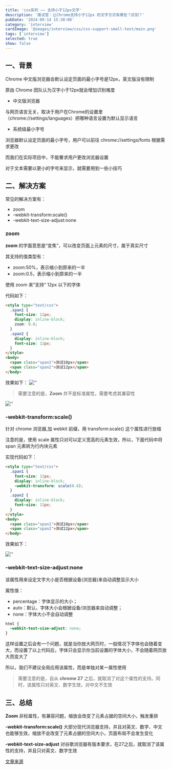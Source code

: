 ```yaml
---
title: 'css系列 —— 支持小于12px文字'
description: '面试官：让Chrome支持小于12px 的文字方式有哪些？区别？'
pubDate: '2024-09-14 15:30:00'
category: 'interview'
cardImage: '@images/interview/css/css-support-small-text/main.png'
tags: ['interview']
selected: true
show: false
---
```


## 一、背景

Chrome 中文版浏览器会默认设定页面的最小字号是12px，英文版没有限制

原由 Chrome 团队认为汉字小于12px就会增加识别难度

- 中文版浏览器

与网页语言无关，取决于用户在Chrome的设置里（chrome://settings/languages）把哪种语言设置为默认显示语言

- 系统级最小字号

浏览器默认设定页面的最小字号，用户可以前往 chrome://settings/fonts 根据需求更改

而我们在实际项目中，不能奢求用户更改浏览器设置

对于文本需要以更小的字号来显示，就需要用到一些小技巧

## 二、解决方案

常见的解决方案有：

- zoom
- -webkit-transform:scale()
- -webkit-text-size-adjust:none

### zoom

**zoom** 的字面意思是“变焦”，可以改变页面上元素的尺寸，属于真实尺寸

其支持的值类型有：

- zoom:50%，表示缩小到原来的一半
- zoom:0.5，表示缩小到原来的一半

使用 zoom 来”支持“ 12px 以下的字体

代码如下：

```html
<style type="text/css">
  .span1 {
    font-size: 12px;
    display: inline-block;
    zoom: 0.8;
  }
  .span2 {
    display: inline-block;
    font-size: 12px;
  }
</style>
<body>
  <span class="span1">测试10px</span>
  <span class="span2">测试12px</span>
</body>
```

效果如下：
![''](@images/interview/css/css-support-small-text/image.png)

> 需要注意的是，**Zoom** 并不是标准属性，需要考虑其兼容性

![''](@images/interview/css/css-support-small-text/image2.png)

### -webkit-transform:scale()

针对 chrome 浏览器,加 webkit 前缀，用 transform:scale() 这个属性进行放缩

注意的是，使用 scale 属性只对可以定义宽高的元素生效，所以，下面代码中将 span 元素转为行内块元素

实现代码如下：

```html
<style type="text/css">
  .span1 {
    font-size: 12px;
    display: inline-block;
    -webkit-transform: scale(0.8);
  }
  .span2 {
    display: inline-block;
    font-size: 12px;
  }
</style>
<body>
  <span class="span1">测试10px</span>
  <span class="span2">测试12px</span>
</body>
```

效果如下：

![''](@images/interview/css/css-support-small-text/image.png)

### -webkit-text-size-adjust:none

该属性用来设定文字大小是否根据设备(浏览器)来自动调整显示大小

属性值：

- percentage：字体显示的大小；
- auto：默认，字体大小会根据设备/浏览器来自动调整；
- none：字体大小不会自动调整

```css
html {
  -webkit-text-size-adjust: none;
}
```

这样设置之后会有一个问题，就是当你放大网页时，一般情况下字体也会随着变大，而设置了以上代码后，字体只会显示你当前设置的字体大小，不会随着网页放大而变大了

所以，我们不建议全局应用该属性，而是单独对某一属性使用

> 需要注意的是，自从 **chrome 27** 之后，就取消了对这个属性的支持。同时，该属性只对英文、数字生效，对中文不生效

## 三、总结

**Zoom** 非标属性，有兼容问题，缩放会改变了元素占据的空间大小，触发重排

**-webkit-transform:scale()** 大部分现代浏览器支持，并且对英文、数字、中文也能够生效，缩放不会改变了元素占据的空间大小，页面布局不会发生变化

**-webkit-text-size-adjust** 对谷歌浏览器有版本要求，在27之后，就取消了该属性的支持，并且只对英文、数字生效

[文章来源](https://vue3js.cn/interview/css/less_12px.html)
